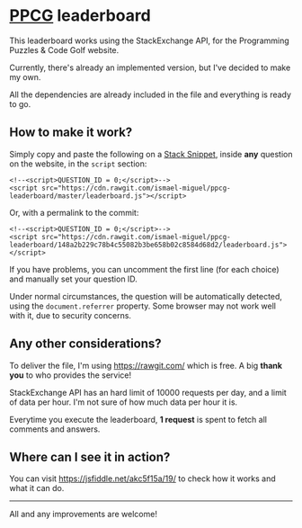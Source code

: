 # [PPCG](http://codegolf.stackexchange.com/) leaderboard

This leaderboard works using the StackExchange API, for the Programming Puzzles & Code Golf website.

Currently, there's already an implemented version, but I've decided to make my own.

All the dependencies are already included in the file and everything is ready to go.

## How to make it work?

Simply copy and paste the following on a [Stack Snippet](https://blog.stackoverflow.com/2014/09/introducing-runnable-javascript-css-and-html-code-snippets/), inside **any** question on the website, in the `script` section:

	<!--<script>QUESTION_ID = 0;</script>-->
	<script src="https://cdn.rawgit.com/ismael-miguel/ppcg-leaderboard/master/leaderboard.js"></script>

Or, with a permalink to the commit:

	<!--<script>QUESTION_ID = 0;</script>-->
	<script src="https://cdn.rawgit.com/ismael-miguel/ppcg-leaderboard/148a2b229c78b4c55082b3be658b02c8584d68d2/leaderboard.js"></script>
	

If you have problems, you can uncomment the first line (for each choice) and manually set your question ID.

Under normal circumstances, the question will be automatically detected, using the `document.referrer` property. Some browser may not work well with it, due to security concerns.

## Any other considerations?

To deliver the file, I'm using https://rawgit.com/ which is free.  A big **thank you** to who provides the service!

StackExchange API has an hard limit of 10000 requests per day, and a limit of data per hour. I'm not sure of how much data per hour it is.

Everytime you execute the leaderboard, **1 request** is spent to fetch all comments and answers.

## Where can I see it in action?

You can visit https://jsfiddle.net/akc5f15a/19/ to check how it works and what it can do.

----------

All and any improvements are welcome!
